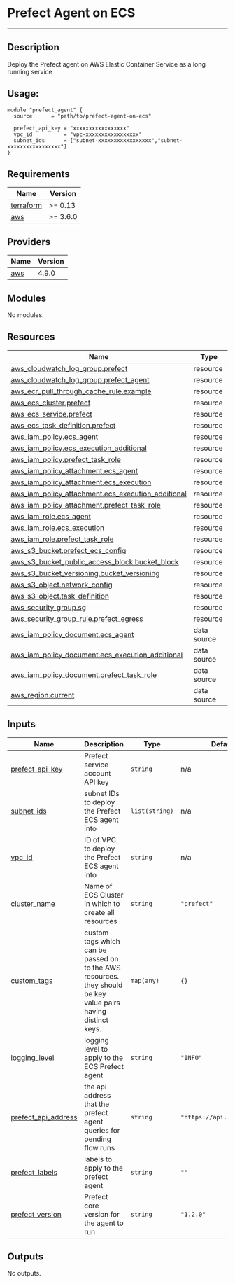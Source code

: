 # Prefect Agent on ECS

---

## Description

Deploy the Prefect agent on AWS Elastic Container Service as a long running service

## Usage:

```
module "prefect_agent" {
  source      = "path/to/prefect-agent-on-ecs"

  prefect_api_key = "xxxxxxxxxxxxxxxxx"
  vpc_id          = "vpc-xxxxxxxxxxxxxxxxx"
  subnet_ids      = ["subnet-xxxxxxxxxxxxxxxxx","subnet-xxxxxxxxxxxxxxxxx"]
}
```

<!-- BEGIN_TF_DOCS -->
## Requirements

| Name | Version |
|------|---------|
| <a name="requirement_terraform"></a> [terraform](#requirement\_terraform) | >= 0.13 |
| <a name="requirement_aws"></a> [aws](#requirement\_aws) | >= 3.6.0 |

## Providers

| Name | Version |
|------|---------|
| <a name="provider_aws"></a> [aws](#provider\_aws) | 4.9.0 |

## Modules

No modules.

## Resources

| Name | Type |
|------|------|
| [aws_cloudwatch_log_group.prefect](https://registry.terraform.io/providers/hashicorp/aws/latest/docs/resources/cloudwatch_log_group) | resource |
| [aws_cloudwatch_log_group.prefect_agent](https://registry.terraform.io/providers/hashicorp/aws/latest/docs/resources/cloudwatch_log_group) | resource |
| [aws_ecr_pull_through_cache_rule.example](https://registry.terraform.io/providers/hashicorp/aws/latest/docs/resources/ecr_pull_through_cache_rule) | resource |
| [aws_ecs_cluster.prefect](https://registry.terraform.io/providers/hashicorp/aws/latest/docs/resources/ecs_cluster) | resource |
| [aws_ecs_service.prefect](https://registry.terraform.io/providers/hashicorp/aws/latest/docs/resources/ecs_service) | resource |
| [aws_ecs_task_definition.prefect](https://registry.terraform.io/providers/hashicorp/aws/latest/docs/resources/ecs_task_definition) | resource |
| [aws_iam_policy.ecs_agent](https://registry.terraform.io/providers/hashicorp/aws/latest/docs/resources/iam_policy) | resource |
| [aws_iam_policy.ecs_execution_additional](https://registry.terraform.io/providers/hashicorp/aws/latest/docs/resources/iam_policy) | resource |
| [aws_iam_policy.prefect_task_role](https://registry.terraform.io/providers/hashicorp/aws/latest/docs/resources/iam_policy) | resource |
| [aws_iam_policy_attachment.ecs_agent](https://registry.terraform.io/providers/hashicorp/aws/latest/docs/resources/iam_policy_attachment) | resource |
| [aws_iam_policy_attachment.ecs_execution](https://registry.terraform.io/providers/hashicorp/aws/latest/docs/resources/iam_policy_attachment) | resource |
| [aws_iam_policy_attachment.ecs_execution_additional](https://registry.terraform.io/providers/hashicorp/aws/latest/docs/resources/iam_policy_attachment) | resource |
| [aws_iam_policy_attachment.prefect_task_role](https://registry.terraform.io/providers/hashicorp/aws/latest/docs/resources/iam_policy_attachment) | resource |
| [aws_iam_role.ecs_agent](https://registry.terraform.io/providers/hashicorp/aws/latest/docs/resources/iam_role) | resource |
| [aws_iam_role.ecs_execution](https://registry.terraform.io/providers/hashicorp/aws/latest/docs/resources/iam_role) | resource |
| [aws_iam_role.prefect_task_role](https://registry.terraform.io/providers/hashicorp/aws/latest/docs/resources/iam_role) | resource |
| [aws_s3_bucket.prefect_ecs_config](https://registry.terraform.io/providers/hashicorp/aws/latest/docs/resources/s3_bucket) | resource |
| [aws_s3_bucket_public_access_block.bucket_block](https://registry.terraform.io/providers/hashicorp/aws/latest/docs/resources/s3_bucket_public_access_block) | resource |
| [aws_s3_bucket_versioning.bucket_versioning](https://registry.terraform.io/providers/hashicorp/aws/latest/docs/resources/s3_bucket_versioning) | resource |
| [aws_s3_object.network_config](https://registry.terraform.io/providers/hashicorp/aws/latest/docs/resources/s3_object) | resource |
| [aws_s3_object.task_definition](https://registry.terraform.io/providers/hashicorp/aws/latest/docs/resources/s3_object) | resource |
| [aws_security_group.sg](https://registry.terraform.io/providers/hashicorp/aws/latest/docs/resources/security_group) | resource |
| [aws_security_group_rule.prefect_egress](https://registry.terraform.io/providers/hashicorp/aws/latest/docs/resources/security_group_rule) | resource |
| [aws_iam_policy_document.ecs_agent](https://registry.terraform.io/providers/hashicorp/aws/latest/docs/data-sources/iam_policy_document) | data source |
| [aws_iam_policy_document.ecs_execution_additional](https://registry.terraform.io/providers/hashicorp/aws/latest/docs/data-sources/iam_policy_document) | data source |
| [aws_iam_policy_document.prefect_task_role](https://registry.terraform.io/providers/hashicorp/aws/latest/docs/data-sources/iam_policy_document) | data source |
| [aws_region.current](https://registry.terraform.io/providers/hashicorp/aws/latest/docs/data-sources/region) | data source |

## Inputs

| Name | Description | Type | Default | Required |
|------|-------------|------|---------|:--------:|
| <a name="input_prefect_api_key"></a> [prefect\_api\_key](#input\_prefect\_api\_key) | Prefect service account API key | `string` | n/a | yes |
| <a name="input_subnet_ids"></a> [subnet\_ids](#input\_subnet\_ids) | subnet IDs to deploy the Prefect ECS agent into | `list(string)` | n/a | yes |
| <a name="input_vpc_id"></a> [vpc\_id](#input\_vpc\_id) | ID of VPC to deploy the Prefect ECS agent into | `string` | n/a | yes |
| <a name="input_cluster_name"></a> [cluster\_name](#input\_cluster\_name) | Name of ECS Cluster in which to create all resources | `string` | `"prefect"` | no |
| <a name="input_custom_tags"></a> [custom\_tags](#input\_custom\_tags) | custom tags which can be passed on to the AWS resources. they should be key value pairs having distinct keys. | `map(any)` | `{}` | no |
| <a name="input_logging_level"></a> [logging\_level](#input\_logging\_level) | logging level to apply to the ECS Prefect agent | `string` | `"INFO"` | no |
| <a name="input_prefect_api_address"></a> [prefect\_api\_address](#input\_prefect\_api\_address) | the api address that the prefect agent queries for pending flow runs | `string` | `"https://api.prefect.io"` | no |
| <a name="input_prefect_labels"></a> [prefect\_labels](#input\_prefect\_labels) | labels to apply to the prefect agent | `string` | `""` | no |
| <a name="input_prefect_version"></a> [prefect\_version](#input\_prefect\_version) | Prefect core version for the agent to run | `string` | `"1.2.0"` | no |

## Outputs

No outputs.
<!-- END_TF_DOCS -->